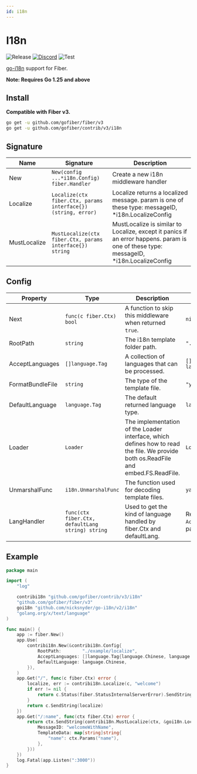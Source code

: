 ```yaml
---
id: i18n
---
```


# I18n

![Release](https://img.shields.io/github/v/tag/gofiber/contrib?filter=i18n*)
[![Discord](https://img.shields.io/discord/704680098577514527?style=flat&label=%F0%9F%92%AC%20discord&color=00ACD7)](https://gofiber.io/discord)
![Test](https://github.com/gofiber/contrib/workflows/Test%20i18n/badge.svg)

[go-i18n](https://github.com/nicksnyder/go-i18n) support for Fiber.

**Note: Requires Go 1.25 and above**

## Install

**Compatible with Fiber v3.**

```sh
go get -u github.com/gofiber/fiber/v3
go get -u github.com/gofiber/contrib/v3/i18n
```

## Signature

| Name         | Signature                                                      | Description                                                                                                                            |   
|--------------|----------------------------------------------------------------|----------------------------------------------------------------------------------------------------------------------------------------|
| New          | `New(config ...*i18n.Config) fiber.Handler`               | Create a new i18n middleware handler                                                                                              | 
| Localize     | `Localize(ctx fiber.Ctx, params interface{}) (string, error)` | Localize returns a localized message. param is one of these type: messageID, *i18n.LocalizeConfig                                      |                
| MustLocalize | `MustLocalize(ctx fiber.Ctx, params interface{}) string`      | MustLocalize is similar to Localize, except it panics if an error happens. param is one of these type: messageID, *i18n.LocalizeConfig |  

## Config

| Property         | Type                                              | Description                                                                                                                        | Default                                                                        |
|------------------|---------------------------------------------------|------------------------------------------------------------------------------------------------------------------------------------|--------------------------------------------------------------------------------|
| Next             | `func(c fiber.Ctx) bool`                         | A function to skip this middleware when returned `true`.                                                                           | `nil`                                                                          |
| RootPath         | `string`                                          | The i18n template folder path.                                                                                                     | `"./example/localize"`                                                         |
| AcceptLanguages  | `[]language.Tag`                                  | A collection of languages that can be processed.                                                                                   | `[]language.Tag{language.Chinese, language.English}`                           |
| FormatBundleFile | `string`                                          | The type of the template file.                                                                                                     | `"yaml"`                                                                       |
| DefaultLanguage  | `language.Tag`                                    | The default returned language type.                                                                                                | `language.English`                                                             |
| Loader           | `Loader`                                          | The implementation of the Loader interface, which defines how to read the file. We provide both os.ReadFile and embed.FS.ReadFile. | `LoaderFunc(os.ReadFile)`                                                      |
| UnmarshalFunc    | `i18n.UnmarshalFunc`                              | The function used for decoding template files.                                                                                     | `yaml.Unmarshal`                                                               |
| LangHandler      | `func(ctx fiber.Ctx, defaultLang string) string` | Used to get the kind of language handled by fiber.Ctx and defaultLang.                                                            | Retrieved from the request header `Accept-Language` or query parameter `lang`. |

## Example

```go
package main

import (
    "log"

    contribi18n "github.com/gofiber/contrib/v3/i18n"
    "github.com/gofiber/fiber/v3"
    goi18n "github.com/nicksnyder/go-i18n/v2/i18n"
    "golang.org/x/text/language"
)

func main() {
    app := fiber.New()
    app.Use(
        contribi18n.New(&contribi18n.Config{
            RootPath:        "./example/localize",
            AcceptLanguages: []language.Tag{language.Chinese, language.English},
            DefaultLanguage: language.Chinese,
        }),
    )
    app.Get("/", func(c fiber.Ctx) error {
        localize, err := contribi18n.Localize(c, "welcome")
        if err != nil {
            return c.Status(fiber.StatusInternalServerError).SendString(err.Error())
        }
        return c.SendString(localize)
    })
    app.Get("/:name", func(ctx fiber.Ctx) error {
        return ctx.SendString(contribi18n.MustLocalize(ctx, &goi18n.LocalizeConfig{
            MessageID: "welcomeWithName",
            TemplateData: map[string]string{
                "name": ctx.Params("name"),
            },
        }))
    })
    log.Fatal(app.Listen(":3000"))
}
```

